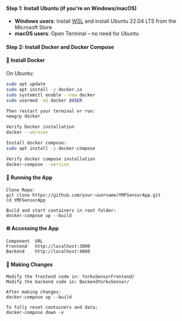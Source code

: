 #### Step 1: Install Ubuntu (if you're on Windows/macOS)
- **Windows users**: Install [WSL](https://learn.microsoft.com/en-us/windows/wsl/install) and install Ubuntu 22.04 LTS from the Microsoft Store
- **macOS users**: Open Terminal – no need for Ubuntu

#### Step 2: Install Docker and Docker Compose

#### 🐳 Install Docker
On Ubuntu:
```bash
sudo apt update
sudo apt install -y docker.io
sudo systemctl enable --now docker
sudo usermod -aG docker $USER

Then restart your terminal or run:
newgrp docker

Verify Docker installation
docker --version

Install docker compose:
sudo apt install -y docker-compose

Verify docker compose installation
docker-compose --version
```

#### 🚀 Running the App
```
Clone Repo:
git clone https://github.com/your-username/YMFSensorApp.git
cd YMFSensorApp

Build and start containers in root folder:
docker-compose up --build
```
#### 🌐 Accessing the App
```
Component  URL
Frontend   http://localhost:3000
Backend    http://localhost:4000
```

#### 🧪 Making Changes
```
Modify the frontend code in: YorkuSensorFrontend/
Modify the backend code in: BackendYorkuSensor/

After making changes:
docker-compose up --build

To fully reset containers and data:
docker-compose down -v
```


